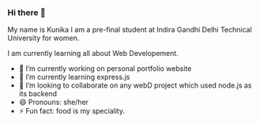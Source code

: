 ### Hi there 👋

My name is Kunika I am a pre-final student at Indira Gandhi Delhi Technical University for women. 

I am currently learning all about Web Developement. 


- 🔭 I’m currently working on personal portfolio website
- 🌱 I’m currently learning express.js
- 👯 I’m looking to collaborate on any webD project which used node.js as its backend
- 😄 Pronouns: she/her
- ⚡ Fun fact: food is my speciality.

